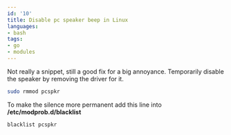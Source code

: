 ```yaml
---
id: '10'
title: Disable pc speaker beep in Linux
languages:
- bash
tags:
- go
- modules
---
```

Not really a snippet, still a good fix for a big annoyance. Temporarily disable the speaker by removing the driver for it.


```bash
sudo rmmod pcspkr
```
    

To make the silence more permanent add this line into <b>/etc/modprob.d/blacklist</b>


```bash
blacklist pcspkr
```
    

